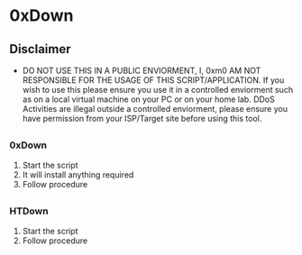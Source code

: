 # 0xDown
## Disclaimer 
- DO NOT USE THIS IN A PUBLIC ENVIORMENT, I, 0xm0 AM NOT RESPONSIBLE FOR THE USAGE OF THIS SCRIPT/APPLICATION. If you wish to use this please ensure you use it in a controlled enviorment such as on a local virtual machine on your PC or on your home lab. DDoS Activities are illegal outside a controlled enviorment, please ensure you have permission from your ISP/Target site before using this tool.
## 
### 0xDown
1) Start the script
2) It will install anything required 
3) Follow procedure
##
### HTDown
1) Start the script
2) Follow procedure
